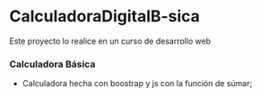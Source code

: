 # CalculadoraDigitalB-sica
Este proyecto lo realice en un curso de desarrollo web 
### Calculadora Básica

- Calculadora hecha con boostrap y js con la función de súmar;
